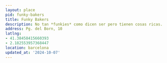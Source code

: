 ```yaml
---
layout: place
pid: funky-bakers
title: Funky Bakers
description: No tan *funkies* como dicen ser pero tienen cosas ricas.
address: Pg. del Born, 10
latlng:
- 41.38458415660393
- 2.182553957368447
location: barcelona
updated_at: '2024-10-07'
---
```

